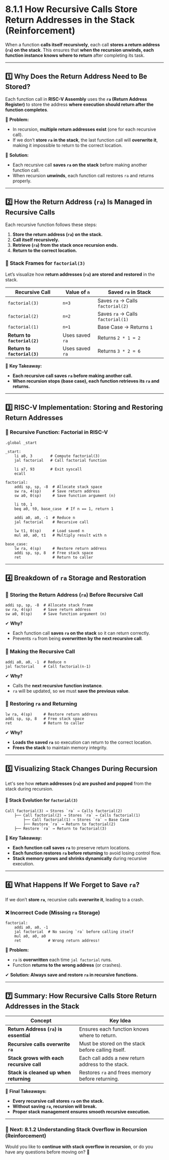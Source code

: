 # **8.1.1 How Recursive Calls Store Return Addresses in the Stack (Reinforcement)**

When a function **calls itself recursively**, each call **stores a return address (`ra`) on the stack**. This ensures that **when the recursion unwinds, each function instance knows where to return** after completing its task.

---

## **1️⃣ Why Does the Return Address Need to Be Stored?**

Each function call in **RISC-V Assembly** uses the **`ra` (Return Address Register)** to store the address **where execution should return after the function completes**.

📌 **Problem:**

- In recursion, **multiple return addresses exist** (one for each recursive call).
- If we don’t **store `ra` in the stack**, the last function call will **overwrite it**, making it impossible to return to the correct location.

📌 **Solution:**

- Each recursive call **saves `ra` on the stack** before making another function call.
- When recursion **unwinds**, each function call restores `ra` and returns properly.

---

## **2️⃣ How the Return Address (`ra`) Is Managed in Recursive Calls**

Each recursive function follows these steps:

1. **Store the return address (`ra`) on the stack.**
2. **Call itself recursively.**
3. **Retrieve (`ra`) from the stack once recursion ends.**
4. **Return to the correct location.**

### **📌 Stack Frames for `factorial(3)`**

Let’s visualize how **return addresses (`ra`) are stored and restored** in the stack.

|**Recursive Call**|**Value of `n`**|**Saved `ra` in Stack**|
|---|---|---|
|`factorial(3)`|`n=3`|Saves `ra` → Calls `factorial(2)`|
|`factorial(2)`|`n=2`|Saves `ra` → Calls `factorial(1)`|
|`factorial(1)`|`n=1`|Base Case → Returns `1`|
|**Return to `factorial(2)`**|Uses saved `ra`|Returns `2 * 1 = 2`|
|**Return to `factorial(3)`**|Uses saved `ra`|Returns `3 * 2 = 6`|

📌 **Key Takeaway:**

- **Each recursive call saves `ra` before making another call.**
- **When recursion stops (base case), each function retrieves its `ra` and returns.**

---

## **3️⃣ RISC-V Implementation: Storing and Restoring Return Addresses**

### **📌 Recursive Function: Factorial in RISC-V**

```assembly
.global _start

_start:
    li a0, 3        # Compute factorial(3)
    jal factorial   # Call factorial function

    li a7, 93       # Exit syscall
    ecall

factorial:
    addi sp, sp, -8  # Allocate stack space
    sw ra, 4(sp)     # Save return address
    sw a0, 0(sp)     # Save function argument (n)

    li t0, 1
    beq a0, t0, base_case  # If n == 1, return 1

    addi a0, a0, -1  # Reduce n
    jal factorial    # Recursive call

    lw t1, 0(sp)     # Load saved n
    mul a0, a0, t1   # Multiply result with n

base_case:
    lw ra, 4(sp)     # Restore return address
    addi sp, sp, 8   # Free stack space
    ret              # Return to caller
```

---

## **4️⃣ Breakdown of `ra` Storage and Restoration**

### **📌 Storing the Return Address (`ra`) Before Recursive Call**

```assembly
addi sp, sp, -8  # Allocate stack frame
sw ra, 4(sp)     # Save return address
sw a0, 0(sp)     # Save function argument (n)
```

✔ **Why?**

- Each function call **saves `ra` on the stack** so it can return correctly.
- Prevents `ra` from being **overwritten by the next recursive call**.

### **📌 Making the Recursive Call**

```assembly
addi a0, a0, -1  # Reduce n
jal factorial    # Call factorial(n-1)
```

✔ **Why?**

- Calls the **next recursive function instance**.
- `ra` will be updated, so we must **save the previous value**.

### **📌 Restoring `ra` and Returning**

```assembly
lw ra, 4(sp)     # Restore return address
addi sp, sp, 8   # Free stack space
ret              # Return to caller
```

✔ **Why?**

- **Loads the saved `ra`** so execution can return to the correct location.
- **Frees the stack** to maintain memory integrity.

---

## **5️⃣ Visualizing Stack Changes During Recursion**

Let's see how **return addresses (`ra`) are pushed and popped** from the stack during recursion.

#### **📌 Stack Evolution for `factorial(3)`**

```
Call factorial(3) → Stores `ra` → Calls factorial(2)
    ├── Call factorial(2) → Stores `ra` → Calls factorial(1)
        ├── Call factorial(1) → Stores `ra` → Base Case
        ├── Restore `ra` → Return to factorial(2)
    ├── Restore `ra` → Return to factorial(3)
```

📌 **Key Takeaway:**

- **Each function call saves `ra`** to preserve return locations.
- **Each function restores `ra` before returning** to avoid losing control flow.
- **Stack memory grows and shrinks dynamically** during recursive execution.

---

## **6️⃣ What Happens If We Forget to Save `ra`?**

If we don’t **store `ra`**, recursive calls **overwrite it**, leading to a crash.

### **❌ Incorrect Code (Missing `ra` Storage)**

```assembly
factorial:
    addi a0, a0, -1
    jal factorial  # No saving `ra` before calling itself
    mul a0, a0, a0
    ret            # Wrong return address!
```

🔴 **Problem:**

- `ra` is **overwritten** each time `jal factorial` runs.
- Function **returns to the wrong address** (or crashes).

✔ **Solution: Always save and restore `ra` in recursive functions.**

---

## **7️⃣ Summary: How Recursive Calls Store Return Addresses in the Stack**

|**Concept**|**Key Idea**|
|---|---|
|**Return Address (`ra`) is essential**|Ensures each function knows where to return.|
|**Recursive calls overwrite `ra`**|Must be stored on the stack before calling itself.|
|**Stack grows with each recursive call**|Each call adds a new return address to the stack.|
|**Stack is cleaned up when returning**|Restores `ra` and frees memory before returning.|

📌 **Final Takeaways:**

- **Every recursive call stores `ra` on the stack.**
- **Without saving `ra`, recursion will break.**
- **Proper stack management ensures smooth recursive execution.**

---

### **📌 Next: 8.1.2 Understanding Stack Overflow in Recursion (Reinforcement)**

Would you like to **continue with stack overflow in recursion**, or do you have any questions before moving on? 🚀